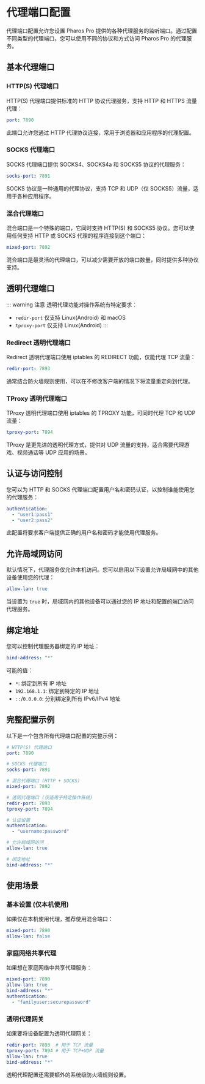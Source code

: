 # 代理端口配置

代理端口配置允许您设置 Pharos Pro 提供的各种代理服务的监听端口。通过配置不同类型的代理端口，您可以使用不同的协议和方式访问 Pharos Pro 的代理服务。

## 基本代理端口

### HTTP(S) 代理端口

HTTP(S) 代理端口提供标准的 HTTP 协议代理服务，支持 HTTP 和 HTTPS 流量代理：

```yaml
port: 7890
```

此端口允许您通过 HTTP 代理协议连接，常用于浏览器和应用程序的代理配置。

### SOCKS 代理端口

SOCKS 代理端口提供 SOCKS4、SOCKS4a 和 SOCKS5 协议的代理服务：

```yaml
socks-port: 7891
```

SOCKS 协议是一种通用的代理协议，支持 TCP 和 UDP（仅 SOCKS5）流量，适用于各种应用程序。

### 混合代理端口

混合端口是一个特殊的端口，它同时支持 HTTP(S) 和 SOCKS5 协议。您可以使用任何支持 HTTP 或 SOCKS 代理的程序连接到这个端口：

```yaml
mixed-port: 7892
```

混合端口是最灵活的代理端口，可以减少需要开放的端口数量，同时提供多种协议支持。

## 透明代理端口

::: warning 注意
透明代理功能对操作系统有特定要求：
- `redir-port` 仅支持 Linux(Android) 和 macOS 
- `tproxy-port` 仅支持 Linux(Android)
:::

### Redirect 透明代理端口

Redirect 透明代理端口使用 iptables 的 REDIRECT 功能，仅能代理 TCP 流量：

```yaml
redir-port: 7893
```

通常结合防火墙规则使用，可以在不修改客户端的情况下将流量重定向到代理。

### TProxy 透明代理端口

TProxy 透明代理端口使用 iptables 的 TPROXY 功能，可同时代理 TCP 和 UDP 流量：

```yaml
tproxy-port: 7894
```

TProxy 是更先进的透明代理方式，提供对 UDP 流量的支持，适合需要代理游戏、视频通话等 UDP 应用的场景。

## 认证与访问控制

您可以为 HTTP 和 SOCKS 代理端口配置用户名和密码认证，以控制谁能使用您的代理服务：

```yaml
authentication:
  - "user1:pass1"
  - "user2:pass2"
```

此配置将要求客户端提供正确的用户名和密码才能使用代理服务。

## 允许局域网访问

默认情况下，代理服务仅允许本机访问。您可以启用以下设置允许局域网中的其他设备使用您的代理：

```yaml
allow-lan: true
```

当设置为 `true` 时，局域网内的其他设备可以通过您的 IP 地址和配置的端口访问代理服务。

## 绑定地址

您可以控制代理服务器绑定的 IP 地址：

```yaml
bind-address: "*"
```

可能的值：
- `*`: 绑定到所有 IP 地址
- `192.168.1.1`: 绑定到特定的 IP 地址
- `::`/`0.0.0.0`: 分别绑定到所有 IPv6/IPv4 地址

## 完整配置示例

以下是一个包含所有代理端口配置的完整示例：

```yaml
# HTTP(S) 代理端口
port: 7890

# SOCKS 代理端口
socks-port: 7891

# 混合代理端口 (HTTP + SOCKS)
mixed-port: 7892

# 透明代理端口 (仅适用于特定操作系统)
redir-port: 7893
tproxy-port: 7894

# 认证设置
authentication:
  - "username:password"

# 允许局域网访问
allow-lan: true

# 绑定地址
bind-address: "*"
```

## 使用场景

### 基本设置 (仅本机使用)

如果仅在本机使用代理，推荐使用混合端口：

```yaml
mixed-port: 7890
allow-lan: false
```

### 家庭网络共享代理

如果想在家庭网络中共享代理服务：

```yaml
mixed-port: 7890
allow-lan: true
bind-address: "*"
authentication:
  - "familyuser:securepassword"
```

### 透明代理网关

如果要将设备配置为透明代理网关：

```yaml
redir-port: 7893  # 用于 TCP 流量
tproxy-port: 7894 # 用于 TCP+UDP 流量
allow-lan: true
bind-address: "*"
```

透明代理配置还需要额外的系统级防火墙规则设置。
